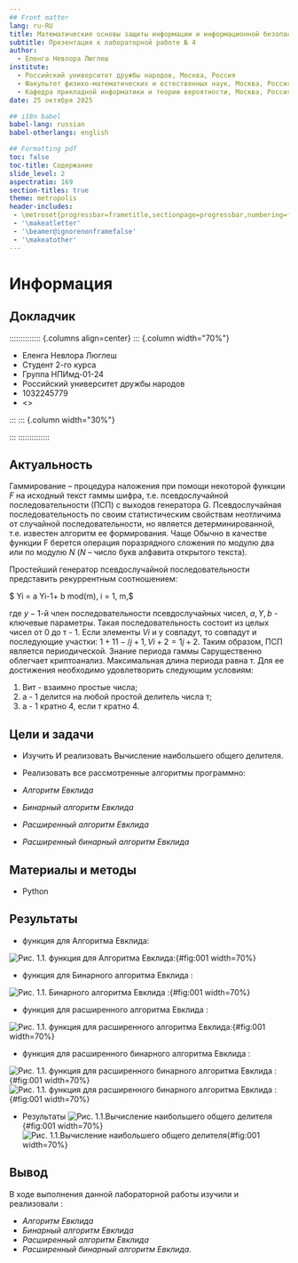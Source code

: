 ```yaml
---
## Front matter
lang: ru-RU
title: Математические основы защиты информации и информационной безопасности
subtitle: Презентация к лабораторной работе № 4
author:
  - Еленга Невлора Люглеш
institute:
  - Российский университет дружбы народов, Москва, Россия
  - Факультет физико-математических и естественных наук, Москва, Россия
  - Кафедра прикладной информатики и теории вероятности, Москва, Россия
date: 25 октября 2025

## i18n babel
babel-lang: russian
babel-otherlangs: english

## Formatting pdf
toc: false
toc-title: Содержание
slide_level: 2
aspectratio: 169
section-titles: true
theme: metropolis
header-includes:
 - \metroset{progressbar=frametitle,sectionpage=progressbar,numbering=fraction}
 - '\makeatletter'
 - '\beamer@ignorenonframefalse'
 - '\makeatother'
---
```


# Информация

## Докладчик

:::::::::::::: {.columns align=center}
::: {.column width="70%"}

  * Еленга Невлора Люглеш
  * Студент 2-го курса
  * Группа НПИмд-01-24
  * Российский университет дружбы народов
  * 1032245779
  * <>

:::
::: {.column width="30%"}

:::
::::::::::::::

## Актуальность

  Гаммирование – процедура наложения при помощи некоторой функции $F$ на
исходный текст гаммы шифра, т.е. псевдослучайной последовательности (ПСП) с
выходов генератора G. Псевдослучайная последовательность по своим
статистическим свойствам неотличима от случайной последовательности, но
является детерминированной, т.е. известен алгоритм ее формирования. Чаще
Обычно в качестве функции F берется операция поразрядного сложения по
модулю два или по модулю $N$ ($N$ – число букв алфавита открытого текста).

Простейший генератор псевдослучайной последовательности
представить рекуррентным соотношением:

$ Yi = a Yi-1+ b mod(m), i = 1, m,$

 где $у - 1$-й член последовательности псевдослучайных чисел, $а, Y, b$ - ключевые
параметры. Такая последовательность состоит из целых чисел от $0$ до т - $1$. Если
элементы $Vi$ и у совпадут, то совпадут и последующие участки: $1+11-/j+1,
Vi+2= 1j+2$. Таким образом, ПСП является периодической. Знание периода гаммы
Сарущественно облегчает криптоанализ. Максимальная длина периода равна т. Для ее достижения необходимо удовлетворить следующим условиям:

1. Вит - взаимно простые числа;
2. а - 1 делится на любой простой делитель числа т;
3. а - 1 кратно 4, если т кратно 4.
 
## Цели и задачи

- Изучить И реализовать Вычисление наибольшего общего делителя.

- Реализовать все рассмотренные алгоритмы программно:
- *Алгоритм Евклида*
- *Бинарный алгоритм Евклида*
- *Расширенный алгоритм Евклида*
- *Расширенный бинарный алгоритм Евклида*


## Материалы и методы

- Python


## Результаты

- функция для Алгоритма Евклида: 

![Рис. 1.1. функция для Алгоритма Евклида:  ](images/im4_3.png){#fig:001 width=70%}

- функция для Бинарного алгоритма Евклида :

![Рис. 1.1. Бинарного алгоритма Евклида :  ](images/im4_4.png){#fig:001 width=70%}

- функция для расширенного алгоритма Евклида :

![Рис. 1.1. функция для расширенного алгоритма Евклида: ](images/im4_5.png){#fig:001 width=70%}

- функция для расширенного бинарного алгоритма Евклида :

![Рис. 1.1. функция для расширенного бинарного алгоритма Евклида : ](images/im4_6.png){#fig:001 width=70%}
![Рис. 1.1. функция для расширенного бинарного алгоритма Евклида : ](images/im4_7.png){#fig:001 width=70%}

   - Результаты
![Рис. 1.1.Вычисление наибольшего общего делителя ](images/im4_1.png){#fig:001 width=70%}
![Рис. 1.1.Вычисление наибольшего общего делителя ](images/im4_2.png){#fig:001 width=70%}



## Вывод

  В ходе выполнения данной лабораторной работы изучили и реализовали :
  - *Алгоритм Евклида*
  - *Бинарный алгоритм Евклида*
  - *Расширенный алгоритм Евклида*
  - *Расширенный бинарный алгоритм Евклида*.





